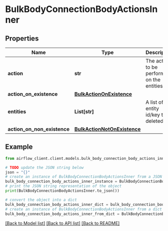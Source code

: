 # BulkBodyConnectionBodyActionsInner


## Properties

Name | Type | Description | Notes
------------ | ------------- | ------------- | -------------
**action** | **str** | The action to be performed on the entities. | 
**action_on_existence** | [**BulkActionOnExistence**](BulkActionOnExistence.md) |  | [optional] 
**entities** | **List[str]** | A list of entity id/key to be deleted. | 
**action_on_non_existence** | [**BulkActionNotOnExistence**](BulkActionNotOnExistence.md) |  | [optional] 

## Example

```python
from airflow_client.client.models.bulk_body_connection_body_actions_inner import BulkBodyConnectionBodyActionsInner

# TODO update the JSON string below
json = "{}"
# create an instance of BulkBodyConnectionBodyActionsInner from a JSON string
bulk_body_connection_body_actions_inner_instance = BulkBodyConnectionBodyActionsInner.from_json(json)
# print the JSON string representation of the object
print(BulkBodyConnectionBodyActionsInner.to_json())

# convert the object into a dict
bulk_body_connection_body_actions_inner_dict = bulk_body_connection_body_actions_inner_instance.to_dict()
# create an instance of BulkBodyConnectionBodyActionsInner from a dict
bulk_body_connection_body_actions_inner_from_dict = BulkBodyConnectionBodyActionsInner.from_dict(bulk_body_connection_body_actions_inner_dict)
```
[[Back to Model list]](../README.md#documentation-for-models) [[Back to API list]](../README.md#documentation-for-api-endpoints) [[Back to README]](../README.md)


